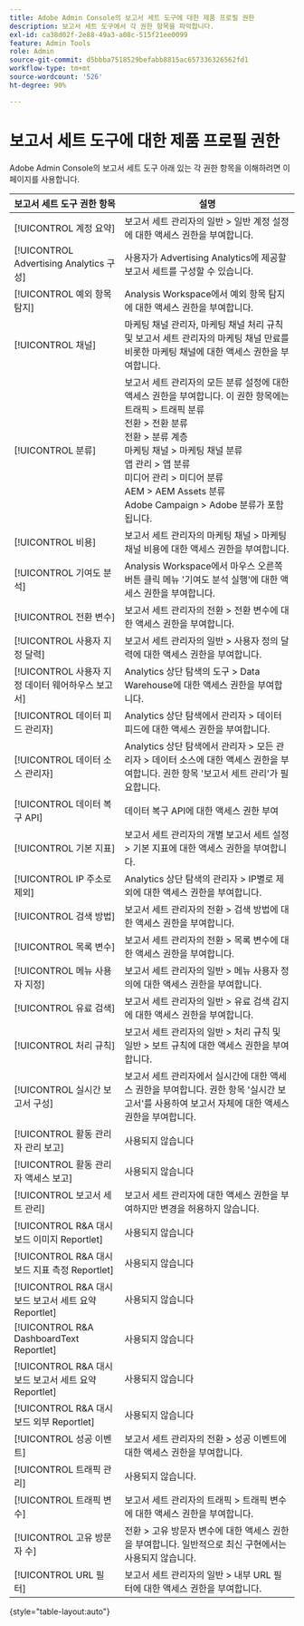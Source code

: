 ```yaml
---
title: Adobe Admin Console의 보고서 세트 도구에 대한 제품 프로필 권한
description: 보고서 세트 도구에서 각 권한 항목을 파악합니다.
exl-id: ca38d02f-2e88-49a3-a08c-515f21ee0099
feature: Admin Tools
role: Admin
source-git-commit: d5bbba7518529befabb8815ac657336326562fd1
workflow-type: tm+mt
source-wordcount: '526'
ht-degree: 90%

---
```


# 보고서 세트 도구에 대한 제품 프로필 권한

Adobe Admin Console의 보고서 세트 도구 아래 있는 각 권한 항목을 이해하려면 이 페이지를 사용합니다.

| 보고서 세트 도구 권한 항목 | 설명 |
|------|------|
| [!UICONTROL 계정 요약] | 보고서 세트 관리자의 일반 > 일반 계정 설정에 대한 액세스 권한을 부여합니다. |
| [!UICONTROL Advertising Analytics 구성] | 사용자가 Advertising Analytics에 제공할 보고서 세트를 구성할 수 있습니다. |
| [!UICONTROL 예외 항목 탐지] | Analysis Workspace에서 예외 항목 탐지에 대한 액세스 권한을 부여합니다. |
| [!UICONTROL 채널] | 마케팅 채널 관리자, 마케팅 채널 처리 규칙 및 보고서 세트 관리자의 마케팅 채널 만료를 비롯한 마케팅 채널에 대한 액세스 권한을 부여합니다. |
| [!UICONTROL 분류] | 보고서 세트 관리자의 모든 분류 설정에 대한 액세스 권한을 부여합니다. 이 권한 항목에는 <br>트래픽 > 트래픽 분류<br>전환 > 전환 분류<br>전환 > 분류 계층<br>마케팅 채널 > 마케팅 채널 분류<br>앱 관리 > 앱 분류<br>미디어 관리 > 미디어 분류<br>AEM > AEM Assets 분류<br>Adobe Campaign > Adobe 분류가 포함됩니다. |
| [!UICONTROL 비용] | 보고서 세트 관리자의 마케팅 채널 > 마케팅 채널 비용에 대한 액세스 권한을 부여합니다. |
| [!UICONTROL 기여도 분석] | Analysis Workspace에서 마우스 오른쪽 버튼 클릭 메뉴 &#39;기여도 분석 실행&#39;에 대한 액세스 권한을 부여합니다. |
| [!UICONTROL 전환 변수] | 보고서 세트 관리자의 전환 > 전환 변수에 대한 액세스 권한을 부여합니다. |
| [!UICONTROL 사용자 지정 달력] | 보고서 세트 관리자의 일반 > 사용자 정의 달력에 대한 액세스 권한을 부여합니다. |
| [!UICONTROL 사용자 지정 데이터 웨어하우스 보고서] | Analytics 상단 탐색의 도구 > Data Warehouse에 대한 액세스 권한을 부여합니다. |
| [!UICONTROL 데이터 피드 관리자] | Analytics 상단 탐색에서 관리자 > 데이터 피드에 대한 액세스 권한을 부여합니다. |
| [!UICONTROL 데이터 소스 관리자] | Analytics 상단 탐색에서 관리자 > 모든 관리자 > 데이터 소스에 대한 액세스 권한을 부여합니다. 권한 항목 &#39;보고서 세트 관리&#39;가 필요합니다. |
| [!UICONTROL 데이터 복구 API] | 데이터 복구 API에 대한 액세스 권한 부여 |
| [!UICONTROL 기본 지표] | 보고서 세트 관리자의 개별 보고서 세트 설정 > 기본 지표에 대한 액세스 권한을 부여합니다. |
| [!UICONTROL IP 주소로 제외] | Analytics 상단 탐색의 관리자 > IP별로 제외에 대한 액세스 권한을 부여합니다. |
| [!UICONTROL 검색 방법] | 보고서 세트 관리자의 전환 > 검색 방법에 대한 액세스 권한을 부여합니다. |
| [!UICONTROL 목록 변수] | 보고서 세트 관리자의 전환 > 목록 변수에 대한 액세스 권한을 부여합니다. |
| [!UICONTROL 메뉴 사용자 지정] | 보고서 세트 관리자의 일반 > 메뉴 사용자 정의에 대한 액세스 권한을 부여합니다. |
| [!UICONTROL 유료 검색] | 보고서 세트 관리자의 일반 > 유료 검색 감지에 대한 액세스 권한을 부여합니다. |
| [!UICONTROL 처리 규칙] | 보고서 세트 관리자의 일반 > 처리 규칙 및 일반 > 보트 규칙에 대한 액세스 권한을 부여합니다. |
| [!UICONTROL 실시간 보고서 구성] | 보고서 세트 관리자에서 실시간에 대한 액세스 권한을 부여합니다. 권한 항목 &#39;실시간 보고서&#39;를 사용하여 보고서 자체에 대한 액세스 권한을 부여합니다. |
| [!UICONTROL 활동 관리자 관리 보고] | 사용되지 않습니다 |
| [!UICONTROL 활동 관리자 액세스 보고] | 사용되지 않습니다 |
| [!UICONTROL 보고서 세트 관리] | 보고서 세트 관리자에 대한 액세스 권한을 부여하지만 변경을 허용하지 않습니다. |
| [!UICONTROL R&amp;A 대시보드 이미지 Reportlet] | 사용되지 않습니다 |
| [!UICONTROL R&amp;A 대시보드 지표 측정 Reportlet] | 사용되지 않습니다 |
| [!UICONTROL R&amp;A 대시보드 보고서 세트 요약 Reportlet] | 사용되지 않습니다 |
| [!UICONTROL R&amp;A DashboardText Reportlet] | 사용되지 않습니다 |
| [!UICONTROL R&amp;A 대시보드 보고서 세트 요약 Reportlet] | 사용되지 않습니다 |
| [!UICONTROL R&amp;A 대시보드 외부 Reportlet] | 사용되지 않습니다 |
| [!UICONTROL 성공 이벤트] | 보고서 세트 관리자의 전환 > 성공 이벤트에 대한 액세스 권한을 부여합니다. |
| [!UICONTROL 트래픽 관리] | 사용되지 않습니다. |
| [!UICONTROL 트래픽 변수] | 보고서 세트 관리자의 트래픽 > 트래픽 변수에 대한 액세스 권한을 부여합니다. |
| [!UICONTROL 고유 방문자 수] | 전환 > 고유 방문자 변수에 대한 액세스 권한을 부여합니다. 일반적으로 최신 구현에서는 사용되지 않습니다. |
| [!UICONTROL URL 필터] | 보고서 세트 관리자의 일반 > 내부 URL 필터에 대한 액세스 권한을 부여합니다. |

{style="table-layout:auto"}